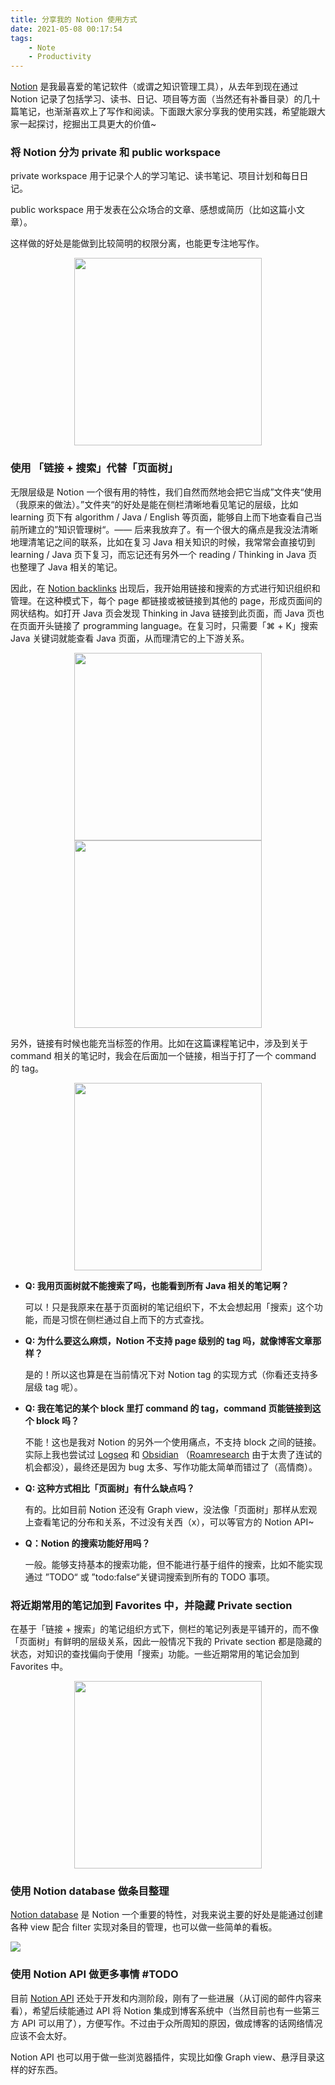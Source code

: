 ```yaml
---
title: 分享我的 Notion 使用方式
date: 2021-05-08 00:17:54
tags:
	- Note
	- Productivity
---
```


[Notion](https://www.notion.so/) 是我最喜爱的笔记软件（或谓之知识管理工具），从去年到现在通过 Notion 记录了包括学习、读书、日记、项目等方面（当然还有补番目录）的几十篇笔记，也渐渐喜欢上了写作和阅读。下面跟大家分享我的使用实践，希望能跟大家一起探讨，挖掘出工具更大的价值~

### 将 Notion 分为 private 和 public workspace

private workspace 用于记录个人的学习笔记、读书笔记、项目计划和每日日记。

public workspace 用于发表在公众场合的文章、感想或简历（比如这篇小文章）。

这样做的好处是能做到比较简明的权限分离，也能更专注地写作。

<div align="center">
<img src="https://i.loli.net/2021/05/14/vlCQS2KJu9NcpU5.jpg" width="300px" />
</div>


### 使用 「链接 + 搜索」代替「页面树」

无限层级是 Notion 一个很有用的特性，我们自然而然地会把它当成”文件夹“使用（我原来的做法）。”文件夹“的好处是能在侧栏清晰地看见笔记的层级，比如 learning 页下有 algorithm /  Java / English 等页面，能够自上而下地查看自己当前所建立的”知识管理树“。—— 后来我放弃了。有一个很大的痛点是我没法清晰地理清笔记之间的联系，比如在复习 Java 相关知识的时候，我常常会直接切到 learning / Java 页下复习，而忘记还有另外一个 reading / Thinking in Java 页也整理了 Java 相关的笔记。

因此，在 [Notion backlinks](https://www.notion.so/guides/creating-links-and-backlinks) 出现后，我开始用链接和搜索的方式进行知识组织和管理。在这种模式下，每个 page 都链接或被链接到其他的 page，形成页面间的网状结构。如打开 Java 页会发现 Thinking in Java 链接到此页面，而 Java 页也在页面开头链接了 programming language。在复习时，只需要「⌘ + K」搜索 Java 关键词就能查看 Java 页面，从而理清它的上下游关系。

<div style="display: flex; flex-direction: row; justify-content: space-around; flex-wrap: wrap;">
<img src="https://i.loli.net/2021/05/14/GK3AEnSWRN4tLqM.jpg" width="300px" />
<img src="https://i.loli.net/2021/05/14/hSWY8PHgG64abVo.jpg" width="300px" />
</div>


另外，链接有时候也能充当标签的作用。比如在这篇课程笔记中，涉及到关于 command 相关的笔记时，我会在后面加一个链接，相当于打了一个 command 的 tag。

<div align="center">
<img src="https://i.loli.net/2021/05/14/Sd4w6uTqckhsoOJ.jpg" width="300px" />
</div>


- **Q: 我用页面树就不能搜索了吗，也能看到所有 Java 相关的笔记啊？**

  可以！只是我原来在基于页面树的笔记组织下，不太会想起用「搜索」这个功能，而是习惯在侧栏通过自上而下的方式查找。

- **Q: 为什么要这么麻烦，Notion 不支持 page 级别的 tag 吗，就像博客文章那样？**

  是的！所以这也算是在当前情况下对 Notion tag 的实现方式（你看还支持多层级 tag 呢）。

- **Q: 我在笔记的某个 block 里打 command 的 tag，command 页能链接到这个 block 吗？**

  不能！这也是我对 Notion 的另外一个使用痛点，不支持 block 之间的链接。实际上我也尝试过 [Logseq](https://logseq.com/) 和 [Obsidian](https://obsidian.md/) （[Roamresearch](https://roamresearch.com/) 由于太贵了连试的机会都没），最终还是因为 bug 太多、写作功能太简单而错过了（高情商）。

- **Q: 这种方式相比「页面树」有什么缺点吗？**

  有的。比如目前 Notion 还没有 Graph view，没法像「页面树」那样从宏观上查看笔记的分布和关系，不过没有关西（x），可以等官方的 Notion API~

- **Q：Notion 的搜索功能好用吗？**

  一般。能够支持基本的搜索功能，但不能进行基于组件的搜索，比如不能实现通过 ”TODO“ 或 ”todo:false“关键词搜索到所有的 TODO 事项。

### 将近期常用的笔记加到 Favorites 中，并隐藏 Private section

在基于「链接 + 搜索」的笔记组织方式下，侧栏的笔记列表是平铺开的，而不像「页面树」有鲜明的层级关系，因此一般情况下我的 Private section 都是隐藏的状态，对知识的查找偏向于使用「搜索」功能。一些近期常用的笔记会加到 Favorites 中。

<div align="center">
<img src="https://i.loli.net/2021/05/14/ZkuYNTP3QcmF2qB.jpg" width="300px" />
</div>


### 使用 Notion database 做条目整理

[Notion database](https://www.notion.so/guides/using-database-views) 是 Notion 一个重要的特性，对我来说主要的好处是能通过创建各种 view 配合 filter 实现对条目的管理，也可以做一些简单的看板。

<img src="https://i.loli.net/2021/05/14/sd3v98GrAIuLF6n.jpg" />

### 使用 Notion API 做更多事情 #TODO

目前 [Notion API](https://www.notion.so/api-beta) 还处于开发和内测阶段，刚有了一些进展（从订阅的邮件内容来看），希望后续能通过 API 将 Notion 集成到博客系统中（当然目前也有一些第三方 API 可以用了），方便写作。不过由于众所周知的原因，做成博客的话网络情况应该不会太好。

Notion API 也可以用于做一些浏览器插件，实现比如像 Graph view、悬浮目录这样的好东西。